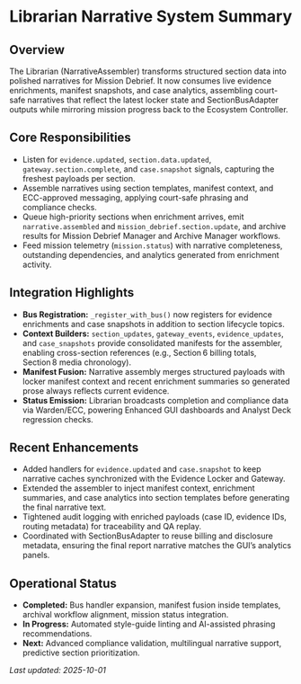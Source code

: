 ﻿# Librarian Narrative System Summary

## Overview
The Librarian (NarrativeAssembler) transforms structured section data into polished narratives for Mission Debrief. It now consumes live evidence enrichments, manifest snapshots, and case analytics, assembling court-safe narratives that reflect the latest locker state and SectionBusAdapter outputs while mirroring mission progress back to the Ecosystem Controller.

## Core Responsibilities
- Listen for `evidence.updated`, `section.data.updated`, `gateway.section.complete`, and `case.snapshot` signals, capturing the freshest payloads per section.
- Assemble narratives using section templates, manifest context, and ECC-approved messaging, applying court-safe phrasing and compliance checks.
- Queue high-priority sections when enrichment arrives, emit `narrative.assembled` and `mission_debrief.section.update`, and archive results for Mission Debrief Manager and Archive Manager workflows.
- Feed mission telemetry (`mission.status`) with narrative completeness, outstanding dependencies, and analytics generated from enrichment activity.

## Integration Highlights
- **Bus Registration:** `_register_with_bus()` now registers for evidence enrichments and case snapshots in addition to section lifecycle topics.
- **Context Builders:** `section_updates`, `gateway_events`, `evidence_updates`, and `case_snapshots` provide consolidated manifests for the assembler, enabling cross-section references (e.g., Section 6 billing totals, Section 8 media chronology).
- **Manifest Fusion:** Narrative assembly merges structured payloads with locker manifest context and recent enrichment summaries so generated prose always reflects current evidence.
- **Status Emission:** Librarian broadcasts completion and compliance data via Warden/ECC, powering Enhanced GUI dashboards and Analyst Deck regression checks.

## Recent Enhancements
- Added handlers for `evidence.updated` and `case.snapshot` to keep narrative caches synchronized with the Evidence Locker and Gateway.
- Extended the assembler to inject manifest context, enrichment summaries, and case analytics into section templates before generating the final narrative text.
- Tightened audit logging with enriched payloads (case ID, evidence IDs, routing metadata) for traceability and QA replay.
- Coordinated with SectionBusAdapter to reuse billing and disclosure metadata, ensuring the final report narrative matches the GUI’s analytics panels.

## Operational Status
- **Completed:** Bus handler expansion, manifest fusion inside templates, archival workflow alignment, mission status integration.
- **In Progress:** Automated style-guide linting and AI-assisted phrasing recommendations.
- **Next:** Advanced compliance validation, multilingual narrative support, predictive section prioritization.

*Last updated: 2025-10-01*
